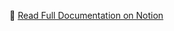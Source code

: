 📘 [Read Full Documentation on Notion](https://www.notion.so/Database-Assignment-2050747c01ec80a5955be63b2c90ab81?source=copy_link)

